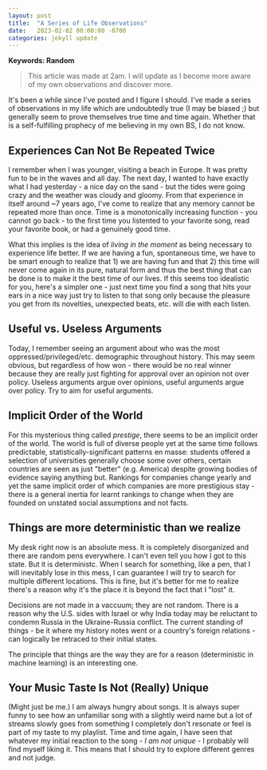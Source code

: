 ```yaml
---
layout: post
title:  "A Series of Life Observations"
date:   2023-02-02 00:00:00 -0700
categories: jekyll update
---
```

<script src="https://cdn.mathjax.org/mathjax/latest/MathJax.js?config=TeX-AMS-MML_HTMLorMML" type="text/javascript"></script>

**Keywords: Random** 

> This article was made at 2am. I will update as I become more aware of my own observations and discover more. 

It's been a while since I've posted and I figure I should. I've made a series of observations in my life which are undoubtedly true (I may be biased ;) but generally seem to prove themselves true time and time again. Whether that is a self-fulfilling prophecy of me believing in my own BS, I do not know. 

## Experiences Can Not Be Repeated Twice 

I remember when I was younger, visiting a beach in Europe. It was pretty fun to be in the waves and all day. The next day, I wanted to have exactly what I had yesterday - a nice day on the sand - but the tides were going crazy and the weather was cloudy and gloomy. From that experience in itself around ~7 years ago, I've come to realize that any memory cannot be repeated more than once. Time is a monotonically increasing function - you cannot go back - to the first time you listented to your favorite song, read your favorite book, or had a genuinely good time. 

What this implies is the idea of *living in the moment* as being necessary to experience life better. If we are having a fun, spontaneous time, we have to be smart enough to realize that 1) we are having fun and that 2) this time will never come again in its pure, natural form and thus the best thing that can be done is to make it the best time of our lives. If this seems too idealistic for you, here's a simpler one - just next time you find a song that hits your ears in a nice way just try to listen to that song only because the pleasure you get from its novelties, unexpected beats, etc. will die with each listen. 
## Useful vs. Useless Arguments

Today, I remember seeing an argument about who was the most oppressed/privileged/etc. demographic throughout history. This may seem obvious, but regardless of how won - there would be no real winner because they are really just fighting for approval over an opinion not over policy. Useless arguments argue over opinions, useful arguments argue over policy. Try to aim for useful arguments. 

## Implicit Order of the World 

For this mysterious thing called *prestige*, there seems to be an implicit order of the world. The world is full of diverse people yet at the same time follows predictable, statistically-significant patterns en masse: students offered a selection of universities generally choose some over others, certain countries are seen as just "better" (e.g. America) despite growing bodies of evidence saying anything but. Rankings for companies change yearly and yet the same implicit order of which companies are more prestigious stay - there is a general inertia for learnt rankings to change when they are founded on unstated social assumptions and not facts. 

## Things are more deterministic than we realize 

My desk right now is an absolute mess. It is completely disorganized and there are random pens everywhere. I can't even tell you how I got to this state. But it is deterministc. When I search for something, like a pen, that I will inevitably lose in this mess, I can guarantee I will try to search for multiple different locations. This is fine, but it's better for me to realize there's a reason why it's the place it is beyond the fact that I "lost" it. 

Decisions are not made in a vaccuum; they are not random. There is a reason why the U.S. sides with Israel or why India today may be reluctant to condemn Russia in the Ukraine-Russia conflict. The current standing of things - be it where my history notes went or a country's foreign relations - can logically be retraced to their initial states.

The principle that things are the way they are for a reason (deterministic in machine learning) is an interesting one. 

## Your Music Taste Is Not (Really) Unique

(Might just be me.) I am always hungry about songs. It is always super funny to see how an unfamiliar song with a slightly weird name but a lot of streams slowly goes from something I completely don't resonate or feel is part of my taste to my playlist. Time and time again, I have seen that whatever my initial reaction to the song - *I am not unique* - I probably will find myself liking it. This means that I should try to explore different genres and not judge.